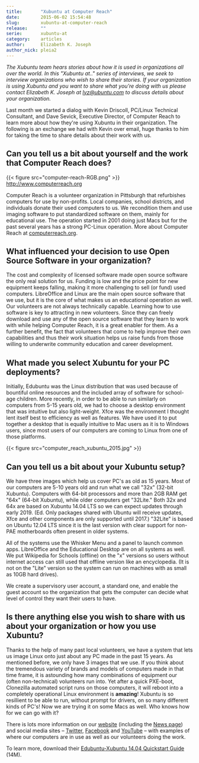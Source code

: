 ```yaml
---
title:       "Xubuntu at Computer Reach"
date:        2015-06-02 15:54:48
slug:        xubuntu-at-computer-reach
release:     ""
serie:       xubuntu-at
category:    articles
author:      Elizabeth K. Joseph
author_nick: pleia2
---
```


*The Xubuntu team hears stories about how it is used in organizations all over the world. In this "Xubuntu at.." series of interviews, we seek to interview organizations who wish to share their stories. If your organization is using Xubuntu and you want to share what you’re doing with us please contact Elizabeth K. Joseph at lyz@ubuntu.com to discuss details about your organization.*

Last month we started a dialog with Kevin Driscoll, PC/Linux Technical Consultant, and Dave Sevick, Executive Director, of Computer Reach to learn more about how they're using Xubuntu in their organization. The following is an exchange we had with Kevin over email, huge thanks to him for taking the time to share details about their work with us.

Can you tell us a bit about yourself and the work that Computer Reach does?
---------------------------------------------------------------------------

{{< figure src="computer-reach-RGB.png" >}}
http://www.computerreach.org

Computer Reach is a volunteer organization in Pittsburgh that refurbishes computers for use by non-profits. Local companies, school districts, and individuals donate their used computers to us. We recondition them and use imaging software to put standardized software on them, mainly for educational use. The operation started in 2001 doing just Macs but for the past several years has a strong PC-Linux operation. More about Computer Reach at [computerreach.org](http://www.computerreach.org/).

What influenced your decision to use Open Source Software in your organization?
-------------------------------------------------------------------------------

The cost and complexity of licensed software made open source software the only real solution for us. Funding is low and the price point for new equipment keeps falling, making it more challenging to sell (or fund) used computers. LibreOffice and Linux are the main open source software that we use, but it is the core of what makes us an educational operation as well. Our volunteers are not always technically capable. Learning how to use software is key to attracting in new volunteers. Since they can freely download and use any of the open source software that they learn to work with while helping Computer Reach, it is a great enabler for them. As a further benefit, the fact that volunteers that come to help improve their own capabilities and thus their work situation helps us raise funds from those willing to underwrite community education and career development.

What made you select Xubuntu for your PC deployments?
-----------------------------------------------------

Initially, Edubuntu was the Linux distribution that was used because of bountiful online resources and the included array of software for school-age children. More recently, in order to be able to run similarly on computers from 5-15 years old, we had to choose a desktop environment that was intuitive but also light-weight. Xfce was the environment I thought lent itself best to efficiency as well as features. We have used it to put together a desktop that is equally intuitive to Mac users as it is to Windows users, since most users of our computers are coming to Linux from one of those platforms.

{{< figure src="computer_reach_xubuntu_2015.jpg" >}}

Can you tell us a bit about your Xubuntu setup?
-----------------------------------------------

We have three images which help us cover PC's as old as 15 years. Most of our computers are 5-10 years old and run what we call "32x" (32-bit Xubuntu). Computers with 64-bit processors and more than 2GB RAM get "64x" (64-bit Xubuntu), while older computers get "32Lite." Both 32x and 64x are based on Xubuntu 14.04 LTS so we can expect updates through early 2019. (Ed. Only packages shared with Ubuntu will receive updates, Xfce and other components are only supported until 2017.) "32Lite" is based on Ubuntu 12.04 LTS since it is the last version with clear support for non-PAE motherboards often present in older systems.

All of the systems use the Whisker Menu and a panel to launch common apps. LibreOffice and the Educational Desktop are on all systems as well. We put Wikipedia for Schools (offline) on the "x" versions so users without internet access can still used that offline version like an encyclopedia. (It is not on the "Lite" version so the system can run on machines with as small as 10GB hard drives).

We create a supervisory user account, a standard one, and enable the guest account so the organization that gets the computer can decide what level of control they want their users to have.

Is there anything else you wish to share with us about your organization or how you use Xubuntu?
------------------------------------------------------------------------------------------------

Thanks to the help of many past local volunteers, we have a system that lets us image Linux onto just about any PC made in the past 15 years. As mentioned before, we only have 3 images that we use. If you think about the tremendous variety of brands and models of computers made in that time frame, it is astounding how many combinations of equipment our (often non-technical) volunteers run into. Yet after a quick PXE-boot, Clonezilla automated script runs on those computers, it will reboot into a completely operational Linux environment is **amazing**! Xubuntu is so resillient to be able to run, without prompt for drivers, on so many different kinds of PC's! Now we are trying it on some Macs as well. Who knows how for we can go with it?

There is lots more information on our [website](http://www.computerreach.org) (including the [News page](http://computerreach.org/news/)) and social media sites – [Twitter](https://twitter.com/computerreach), [Facebook](https://www.facebook.com/ComputeReach) and [YouTube](https://www.youtube.com/user/ComputeReach) – with examples of where our computers are in use as well as our volunteers doing the work.

To learn more, download their [Edubuntu-Xubuntu 14.04 Quickstart Guide](http://static.xubuntu.org/news/ComputerReach%20Edubuntu%2014.04%20-%20Xubuntu%20-%20QuickGuide%20(mod).pdf) (14M).
